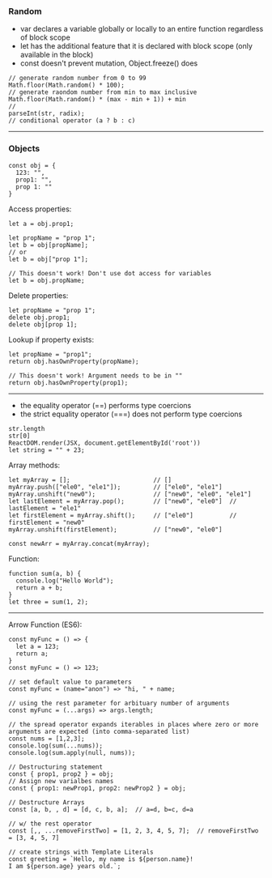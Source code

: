 ### Random
- var declares a variable globally or locally to an entire function regardless of block scope
- let has the additional feature that it is declared with block scope (only available in the block)
- const doesn't prevent mutation, Object.freeze() does
```
// generate random number from 0 to 99
Math.floor(Math.random() * 100);
// generate raondom number from min to max inclusive
Math.floor(Math.random() * (max - min + 1)) + min
//
parseInt(str, radix);
// conditional operator (a ? b : c)
```
---
### Objects 
```
const obj = {
  123: "",
  prop1: "",
  prop 1: ""
}
```
Access properties:
```
let a = obj.prop1;

let propName = "prop 1";
let b = obj[propName];
// or
let b = obj["prop 1"];

// This doesn't work! Don't use dot access for variables
let b = obj.propName;
```
Delete properties: 
```
let propName = "prop 1";
delete obj.prop1;
delete obj[prop 1];
```

Lookup if property exists: 
```
let propName = "prop1";
return obj.hasOwnProperty(propName);

// This doesn't work! Argument needs to be in ""
return obj.hasOwnProperty(prop1);
```


---
- the equality operator (==) performs type coercions
- the strict equality operator (===) does not perform type coercions
```
str.length
str[0]
ReactDOM.render(JSX, document.getElementById('root'))
let string = "" + 23;
```
Array methods:
```
let myArray = [];                       // []
myArray.push(["ele0", "ele1"]);         // ["ele0", "ele1"]
myArray.unshift("new0");                // ["new0", "ele0", "ele1"]
let lastElement = myArray.pop();        // ["new0", "ele0"]  // lastElement = "ele1"
let firstElement = myArray.shift();     // ["ele0"]          // firstElement = "new0"
myArray.unshift(firstElement);          // ["new0", "ele0"]

const newArr = myArray.concat(myArray);
```
Function:
```
function sum(a, b) {
  console.log("Hello World");
  return a + b;
}
let three = sum(1, 2);  
```
---
Arrow Function (ES6):
```
const myFunc = () => {
  let a = 123;
  return a;
}
const myFunc = () => 123;

// set default value to parameters
const myFunc = (name="anon") => "hi, " + name;

// using the rest parameter for arbituary number of arguments
const myFunc = (...args) => args.length;

// the spread operator expands iterables in places where zero or more arguments are expected (into comma-separated list)
const nums = [1,2,3];
console.log(sum(...nums));
console.log(sum.apply(null, nums));

// Destructuring statement
const { prop1, prop2 } = obj;
// Assign new varialbes names
const { prop1: newProp1, prop2: newProp2 } = obj;

// Destructure Arrays 
const [a, b, , d] = [d, c, b, a];  // a=d, b=c, d=a

// w/ the rest operator
const [,, ...removeFirstTwo] = [1, 2, 3, 4, 5, 7];  // removeFirstTwo = [3, 4, 5, 7]
```
```
// create strings with Template Literals
const greeting = `Hello, my name is ${person.name}!
I am ${person.age} years old.`;

```
